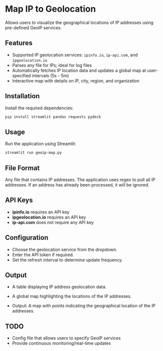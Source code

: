 # Map IP to Geolocation
Allows users to visualize the geographical locations of IP addresses using pre-defined GeoIP services.

## Features
- Supported IP geolocation services: `ipinfo.io`, `ip-api.com`, and `ipgeolocation.io`
- Parses any file for IPs; ideal for log files
- Automatically fetches IP location data and updates a global map at user-specified intervals (5s - 5m)
- Interactive map with details on IP, city, region, and organization

## Installation
Install the required dependencies:
```bash
pip install streamlit pandas requests pydeck
```

## Usage
Run the application using Streamlit:
```bash
streamlit run geoip-map.py
```

## File Format
Any file that contains IP addresses. The application uses regex to pull all IP addresses. If an address has already been processed, it will be ignored.

## API Keys
- **ipinfo.io** requires an API key
- **ipgeolocation.io** requires an API key
- **ip-api.com** does not require any API key

## Configuration
- Choose the geolocation service from the dropdown.
- Enter the API token if required.
- Set the refresh interval to determine update frequency.

## Output
- A table displaying IP address geolocation data.
- A global map highlighting the locations of the IP addresses.

- Output:
A map with points indicating the geographical location of the IP addresses.

## TODO
- Config file that allows users to specify GeoIP services
- Provide continuous monitoring/real-time updates
